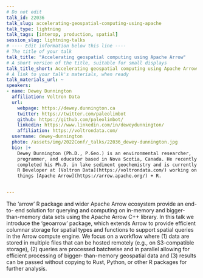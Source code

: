 ```yaml
---
# Do not edit
talk_id: 22036
talk_slug: accelerating-geospatial-computing-using-apache
talk_type: lightning
talk_tags: [interop, production, spatial]
session_slug: lightning-talks
# ---- Edit information below this line ----
# The title of your talk
talk_title: "Accelerating geospatial computing using Apache Arrow"
# A short version of the title, suitable for small displays
talk_title_short: Accelerating geospatial computing using Apache Arrow
# A link to your talk's materials, when ready
talk_materials_url: ~
speakers:
- name: Dewey Dunnington
  affiliation: Voltron Data
  url:
    webpage: https://dewey.dunnington.ca
    twitter: https://twitter.com/paleolimbot
    github: https://github.com/paleolimbot/
    linkedin: https://www.linkedin.com/in/deweydunnington/
    affiliation: https://voltrondata.com/
  username: dewey-dunnington
  photo: /assets/img/2022Conf/_talks/22036_dewey-dunnington.jpg
  bio: |+
    Dewey Dunnington (Ph.D., P.Geo.) is an environmental researcher,
    programmer, and educator based in Nova Scotia, Canada. He recently
    completed his Ph.D. in lake sediment geochemistry and is currently an
    R Developer at [Voltron Data](https://voltrondata.com/) working on all
    things [Apache Arrow](https://arrow.apache.org/) + R.


---
```


<!-- ABSTRACT ----
Please write abstract below. You may use simple markdown (links, code style, bold, italics)
-->

The ‘arrow’ R package and wider Apache Arrow ecosystem provide an end-to-
end solution for querying and computing on in-memory and bigger-than-memory
data sets using the Apache Arrow C++ library. In this talk we introduce the
‘geoarrow’ package, which extends Arrow to provide efficient columnar storage
for spatial types and functions to support spatial queries in the Arrow compute
engine. We focus on a workflow where (1) data are stored in multiple files
that can be hosted remotely (e.g., on S3-compatible storage), (2) queries are
processed batchwise and in parallel allowing for efficient processing of bigger-
than-memory geospatial data and (3) results can be passed without copying to
Rust, Python, or other R packages for further analysis.

